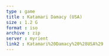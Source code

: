 ```yaml
---
type : game
title : Katamari Damacy (USA)
size : 1.2 G
format : iso
archive : zip
server : myrient
link2 : Katamari%20Damacy%20%28USA%29
---
```

